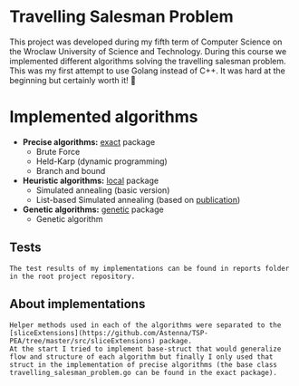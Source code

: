 # Travelling Salesman Problem

This project was developed during my fifth term of Computer Science on the Wroclaw University of Science and Technology. During this course we implemented different algorithms solving the travelling salesman problem. This was my first attempt to use Golang instead of C++. It was hard at the beginning but certainly worth it! :muscle:

# Implemented algorithms

- **Precise algorithms:**
     [exact](https://github.com/Astenna/TSP-PEA/tree/master/src/exact) package
    - Brute Force
    - Held-Karp (dynamic programming)
    - Branch and bound
- **Heuristic algorithms:**
     [local](https://github.com/Astenna/TSP-PEA/tree/master/src/local) package
    - Simulated annealing (basic version)
    - List-based Simulated annealing (based on [publication](https://www.hindawi.com/journals/cin/2016/1712630/#B25))
- **Genetic algorithms:**
     [genetic](https://github.com/Astenna/TSP-PEA/tree/master/src/genetic) package
    - Genetic algorithm

## Tests
    The test results of my implementations can be found in reports folder in the root project repository. 

## About implementations
    Helper methods used in each of the algorithms were separated to the [sliceExtensions](https://github.com/Astenna/TSP-PEA/tree/master/src/sliceExtensions) package.
    At the start I tried to implement base-struct that would generalize flow and structure of each algorithm but finally I only used that struct in the implementation of precise algorithms (the base class travelling_salesman_problem.go can be found in the exact package).

